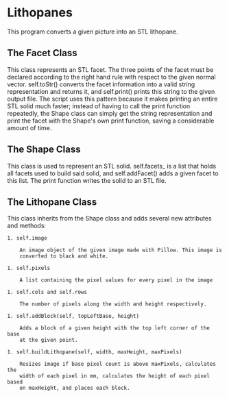 # Lithopanes
This program converts a given picture into an STL lithopane.
## The Facet Class
This class represents an STL facet. The three points of the facet must be 
declared according to the right hand rule with respect to the given normal 
vector. self.toStr() converts the facet information into a valid string 
representation and returns it, and self.print() prints this string to the 
given output file. The script uses this pattern because it makes printing an 
entire STL solid much faster; instead of having to call the print function 
repeatedly, the Shape class can simply get the string representation and print 
the facet with the Shape's own print function, saving a considerable amount of 
time.
## The Shape Class
This class is used to represent an STL solid. self.facets_ is a list that holds 
all facets used to build said solid, and self.addFacet() adds a given facet to 
this list. The print function writes the solid to an STL file.
## The Lithopane Class
This class inherits from the Shape class and adds several new attributes and 
methods:

	1. self.image
	
		An image object of the given image made with Pillow. This image is 
		converted to black and white.
	
	1. self.pixels
	
		A list containing the pixel values for every pixel in the image
	
	1. self.cols and self.rows
	
		The number of pixels along the width and height respectively.
	
	1. self.addBlock(self, topLeftBase, height)
	
		Adds a block of a given height with the top left corner of the base 
		at the given point.
	
	1. self.buildLithopane(self, width, maxHeight, maxPixels)
	
		Resizes image if base pixel count is above maxPixels, calculates the 
		width of each pixel in mm, calculates the height of each pixel based 
		on maxHeight, and places each block.
